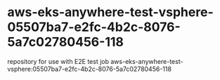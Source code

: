 # aws-eks-anywhere-test-vsphere-05507ba7-e2fc-4b2c-8076-5a7c02780456-118
repository for use with E2E test job aws-eks-anywhere-test-vsphere:05507ba7-e2fc-4b2c-8076-5a7c02780456-118
